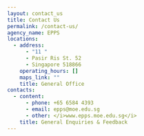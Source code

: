 ```yaml
---
layout: contact_us
title: Contact Us
permalink: /contact-us/
agency_name: EPPS
locations:
  - address:
      - "11 "
      - Pasir Ris St. 52
      - Singapore 518866
    operating_hours: []
    maps_link: ""
    title: General Office
contacts:
  - content:
      - phone: +65 6584 4393
      - email: epps@moe.edu.sg
      - other: </i>www.epps.moe.edu.sg</i>
    title: General Enquiries & Feedback
---
```

